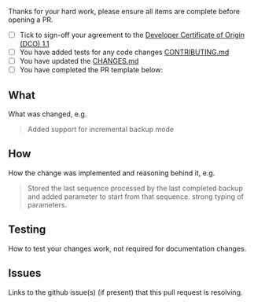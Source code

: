 Thanks for your hard work, please ensure all items are complete before opening a PR.

- [ ] Tick to sign-off your agreement to the [Developer Certificate of Origin (DCO) 1.1](https://github.com/cloudant/couchbackup/blob/master/DCO1.1.txt)
- [ ] You have added tests for any code changes [CONTRIBUTING.md](https://github.com/cloudant/couchbackup/blob/master/CONTRIBUTING.md#tests)
- [ ] You have updated the [CHANGES.md](https://github.com/cloudant/couchbackup/blob/master/CHANGES.md)
- [ ] You have completed the PR template below:

## What

What was changed, e.g.
>Added support for incremental backup mode

## How

How the change was implemented and reasoning behind it, e.g.
>Stored the last sequence processed by the last completed backup and added parameter to start from that sequence.
strong typing of parameters.

## Testing

How to test your changes work, not required for documentation changes.

## Issues

Links to the github issue(s) (if present) that this pull request is resolving.
